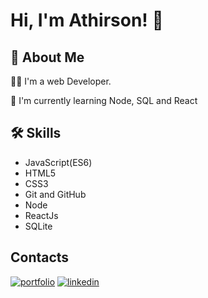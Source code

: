 # Hi, I'm Athirson! 👋


## 🚀 About Me

👯‍♀️ I'm a web Developer.

🧠 I'm currently learning Node, SQL and React


## 🛠 Skills
- JavaScript(ES6)
- HTML5
- CSS3
- Git and GitHub
- Node
- ReactJs
- SQLite
## Contacts
[![portfolio](https://img.shields.io/badge/my_portfolio-000?style=for-the-badge&logo=ko-fi&logoColor=white)](https://loading/)
[![linkedin](https://img.shields.io/badge/linkedin-0A66C2?style=for-the-badge&logo=linkedin&logoColor=white)](linkedin.com/in/athirson-da-silva-antunes-de-jesus-b54463297)
